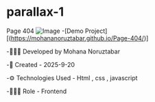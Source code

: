 # parallax-1
Page 404
![Image](https://github.com/user-attachments/assets/00e6615d-031c-4c30-9dce-0c0c7e69b398)
-[Demo Project][(https://mohananoruztabar.github.io/Page-404/)]

-🙋🏽‍♀️ Developed by Mohana Noruztabar

-📅 Created - 2025-9-20

-⚙ Technologies Used - Html , css , javascript

-👩🏽‍💻 Role - Frontend
